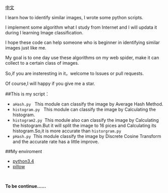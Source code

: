 [中文](Chinese.md)

I learn how to identify similar images, I wrote some python scripts.

I implement some algorithm what I study from Internet and 
I will updata it during I learning Image classification.

I hope these code can help someone who is beginner in identifying similar images just like me.

My goal is to one day use these algorithms on my web spider, 
make it can collect to a certain class of images.

So,if you are insteresting in it，welcome to Issues or pull requests.

Of course,I will happy if you give me a star.


##This is my script：

+ ```aHash.py```  &nbsp; This module can classify the image by Average Hash Method.
+ ```histogram.py``` &nbsp; This module can classify the image by Calculating the histogram.
+ ```histogram2.py```&nbsp; This module also can classify the image by Calculating the histogram.But it will split the image to 16 pices and Calculating its histogram.So,it is more accurate than ```historgram.py```
+ ```pHash.py```&nbsp; This module classify the image by  Discrete Cosine Transform and the  accurate rate has a little improve.



##My enviroment 

+ [python3.4](https://www.python.org/)
+ [pillow](https://pypi.python.org/pypi/Pillow)

<br>

<b>To be continue......</b>

